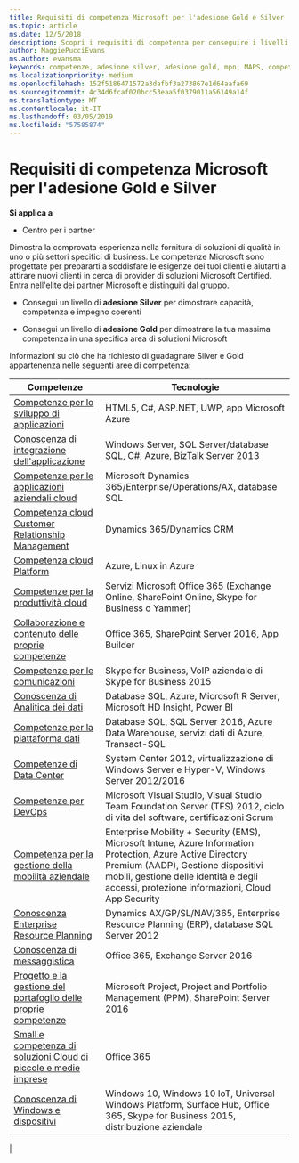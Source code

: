 ```yaml
---
title: Requisiti di competenza Microsoft per l'adesione Gold e Silver | Centro per i partner
ms.topic: article
ms.date: 12/5/2018
description: Scopri i requisiti di competenza per conseguire i livelli di adesione Gold e Silver.
author: MaggiePucciEvans
ms.author: evansma
keywords: competenze, adesione silver, adesione gold, mpn, MAPS, competenza, Microsoft Partner Network, adesione alla rete
ms.localizationpriority: medium
ms.openlocfilehash: 152f5186471572a3dafbf3a273867e1d64aafa69
ms.sourcegitcommit: 4c34d6fcaf020bcc53eaa5f0379011a56149a14f
ms.translationtype: MT
ms.contentlocale: it-IT
ms.lasthandoff: 03/05/2019
ms.locfileid: "57585874"
---
```

# <a name="microsoft-competency-requirements-for-gold-and-silver-membership"></a>Requisiti di competenza Microsoft per l'adesione Gold e Silver

**Si applica a**

- Centro per i partner

Dimostra la comprovata esperienza nella fornitura di soluzioni di qualità in uno o più settori specifici di business. Le competenze Microsoft sono progettate per prepararti a soddisfare le esigenze dei tuoi clienti e aiutarti a attirare nuovi clienti in cerca di provider di soluzioni Microsoft Certified. Entra nell'elite dei partner Microsoft e distinguiti dal gruppo.

- Consegui un livello di **adesione Silver** per dimostrare capacità, competenza e impegno coerenti

- Consegui un livello di **adesione Gold** per dimostrare la tua massima competenza in una specifica area di soluzioni Microsoft

Informazioni su ciò che ha richiesto di guadagnare Silver e Gold appartenenza nelle seguenti aree di competenza:

<!-- Removed the ISV competency row as per Sarah Hodge on 12/5/18 

[ISV competency](https://partner.microsoft.com/en-us/membership/isv-competency)| Azure, SQL Server 2016,  Dynamics 365, Office 365, Windows Server 2019, System Center 2016|

-->

| Competenze  | Tecnologie |
|   ------------------   |   -------   |
| [Competenze per lo sviluppo di applicazioni](https://partner.microsoft.com/membership/application-development-competency) | HTML5, C#, ASP.NET, UWP, app Microsoft Azure |
| [Conoscenza di integrazione dell'applicazione](https://partner.microsoft.com/membership/application-integration-competency) | Windows Server, SQL Server/database SQL, C#, Azure, BizTalk Server 2013|
| [Competenze per le applicazioni aziendali cloud](https://partner.microsoft.com/membership/cloud-business-applications-competency)| Microsoft Dynamics 365/Enterprise/Operations/AX, database SQL |
| [Competenza cloud Customer Relationship Management](https://partner.microsoft.com/membership/cloud-customer-relationship-management-competency)| Dynamics 365/Dynamics CRM |
| [Competenza cloud Platform](https://partner.microsoft.com/membership/cloud-platform-competency)| Azure, Linux in Azure |
| [Competenze per la produttività cloud](https://partner.microsoft.com/membership/cloud-productivity-competency)| Servizi Microsoft Office 365 (Exchange Online, SharePoint Online, Skype for Business o Yammer)|
| [Collaborazione e contenuto delle proprie competenze](https://partner.microsoft.com/membership/collaboration-and-content-competency)| Office 365, SharePoint Server 2016, App Builder |
| [Competenze per le comunicazioni](https://partner.microsoft.com/membership/communications-competency)| Skype for Business, VoIP aziendale di Skype for Business 2015 |
| [Conoscenza di Analitica dei dati](https://partner.microsoft.com/membership/data-analytics-competency)| Database SQL, Azure, Microsoft R Server, Microsoft HD Insight, Power BI |
| [Competenze per la piattaforma dati](https://partner.microsoft.com/membership/data-platform-competency)| Database SQL, SQL Server 2016, Azure Data Warehouse, servizi dati di Azure, Transact-SQL |
| [Competenze di Data Center](https://partner.microsoft.com/membership/datacenter-competency)| System Center 2012, virtualizzazione di Windows Server e Hyper-V, Windows Server 2012/2016 |
| [Competenze per DevOps](https://partner.microsoft.com/membership/devops-competency)| Microsoft Visual Studio, Visual Studio Team Foundation Server (TFS) 2012, ciclo di vita del software, certificazioni Scrum |
| [Competenza per la gestione della mobilità aziendale](https://partner.microsoft.com/membership/enterprise-mobility-management-competency)| Enterprise Mobility + Security (EMS), Microsoft Intune, Azure Information Protection, Azure Active Directory Premium (AADP), Gestione dispositivi mobili, gestione delle identità e degli accessi, protezione informazioni, Cloud App Security |
| [Conoscenza Enterprise Resource Planning](https://partner.microsoft.com/membership/enterprise-resource-planning-competency)| Dynamics AX/GP/SL/NAV/365, Enterprise Resource Planning (ERP), database SQL Server 2012  |
| [Conoscenza di messaggistica](https://partner.microsoft.com/membership/messaging-competency)| Office 365, Exchange Server 2016 |
| [Progetto e la gestione del portafoglio delle proprie competenze](https://partner.microsoft.com/membership/project-portfolio-management-competency)| Microsoft Project, Project and Portfolio Management (PPM), SharePoint Server 2016|
| [Small e competenza di soluzioni Cloud di piccole e medie imprese](https://partner.microsoft.com/membership/small-midmarket-cloud-solutions-competency)| Office 365 |
| [Conoscenza di Windows e dispositivi](https://partner.microsoft.com/membership/windows-and-devices-competency)| Windows 10, Windows 10 IoT, Universal Windows Platform, Surface Hub, Office 365, Skype for Business 2015, distribuzione aziendale |
|